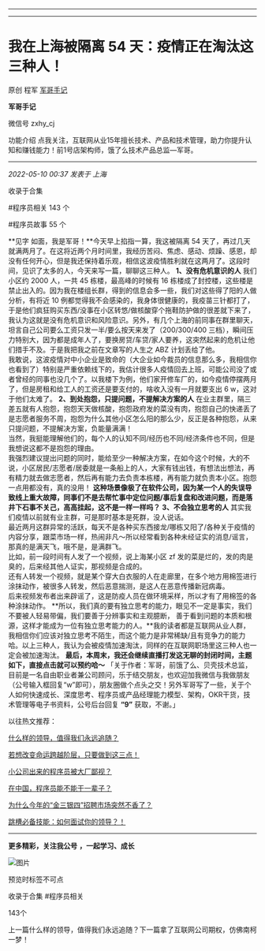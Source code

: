 ----------------------------------------
----------------------------------------
#  我在上海被隔离 54 天：疫情正在淘汰这三种人！

原创 程军  [ 军哥手记 ](javascript:void\(0\);)

**军哥手记** ![]()

微信号 zxhy_cj

功能介绍 点我关注，互联网从业15年擅长技术、产品和技术管理，助力你提升认知和赚钱能力！前1号店架构师，饿了么技术产品总监—军哥。

____

_2022-05-10 00:37_ _发表于 上海_

收录于合集

#程序员相关 143 个

#程序员故事 55 个

**见字 如面，我是军哥！**今天早上掐指一算，我这被隔离 54
天了，再过几天就满两月了。在这将近两个月时间里，我经历苦闷、焦虑、感动、烦躁、感恩，却没有任何开心，但是我还保持着乐观，相信这波疫情胜利就在这两月了。这段时间，见识了太多的人，今天来写一篇，聊聊这三种人。
**1、没有危机意识的人** 我们小区约 2000 人，一共 45 栋楼，最高峰的时候有 16
栋楼成了封控楼，这些楼是禁止出入的。因为我在楼组长群，得到的信息会多一些，我们对这些得了阳的人做分析，有将近 10
例都觉得我不会感染的，我身体很健康的，我疫苗三针都打了，于是他们疯狂购买东西/没事在小区转悠/做核酸穿个拖鞋防护做的很差就下来了，我认为这就是没有危机意识和风险意识。另外，有几个上海的前同事在群里聊天，坦言自己公司要么工资只发一半/要么按天来发了（200/300/400
三档），瞬间压力特别大，因为都是成年人了，要换房贷/车贷/家人要养，这突然起来的危机让他们措手不及。于是我把我之前在文章写的人生之 ABZ 计划丢给了他。  
我敢说，这波疫情对中小企业是致命的（大企业如今裁员的信息那么多，我相信你也看到了）特别是严重依赖线下的，我估计很多人疫情回去上班，可能公司没了或者曾经的同事也没几个了。以我楼下为例，他们家开修车厂的，如今疫情停摆两月了，但是房租和给工人的工资还是要支付的，啥收入没有一月就要支出
6 w，这对于他们太难了。 **2、到处抱怨，只提问题，不提解决方案的人**
在业主群里，隔三差五就有人抱怨，抱怨天天做核酸，抱怨政府发的菜没有肉，抱怨自己的快递丢了是志愿者服务不周，抱怨为什么其他小区怎么阳的那么少，反正是各种抱怨，从来只提问题，不提解决方案，负能量满满！  
当然，我挺能理解他们的，每个人的认知不同/经历也不同/经济条件也不同，但是我想说这都不是抱怨的理由。  
我强烈建议提出问题的同时，能给至少一种解决方案，在如今这个时候，大的不说，小区居民/志愿者/居委就是一条船上的人，大家有钱出钱，有想法出想法，再有精力就去做志愿者，然后再有能力去负责本栋楼，再有能力就负责本小区。抱怨一点用都没有，真的没用！
**这种场景像极了在软件公司，因为某一个人的失误导致线上重大故障，同事们不是去帮忙事中定位问题/事后复盘和改进问题，而是落井下石事不关己，高高挂起，这不是一样一样吗？**
**3、不会独立思考的人** 其实我们疫情以前就有业主群，可是那时基本是死群，没人说话。  
最近两月这群异常的活跃，每天不是各种买东西接龙/哪栋又阳了/各种关于疫情的内容分享，跟菜市场一样，热闹非凡～所以经常看到各种未经证实的消息/谣言，那真的是满天飞，哦不是，是满群飞。  
比如，前一段时间有人发了一个视频，说上海某小区 zf 发的菜是烂的，发的肉是臭的，后来经其他人证实，那视频是合成的。  
还有人转发一个视频，就是某个穿大白衣服的人在走廊里，在多个地方用棉签进行涂抹动作，被很多人转发，然后恶意揣测，是这人在恶意传播新冠病毒。  
后来视频发布者出来辟谣了，这是防疫人员在做环境采样，所以才有了用棉签的各种涂抹动作。
**所以，我们真的要有独立思考的能力，眼见不一定是事实，我们不要被人轻易带偏，我们要善于分辨事实和主观臆断，
善于看到问题的本质和根源，这样才能成为一位有独立思考能力的人。**我的读者都是互联网从业人群，我相信你们应该对独立思考不陌生，而这个能力是非常稀缺/且有竞争力的能力哈。以上三种人，我认为会被疫情加速淘汰，同样的在互联网职场里这三种人也一定会被加速淘汰。
**最后，本周末，我还会继续直播打发这无聊的封闭时间，主题如下，直接点击就可以预约哈～**
「关于作者：军哥，前饿了么、贝壳技术总监，目前是一名自由职业者兼公司顾问，乐于结交朋友，也欢迎加我微信与我做朋友（公号输入框回复“w”即可），朋友圈做个点头之交！另外军哥写了一些，关于个人如何快速成长、深度思考、程序员或产品经理能力模型、架构，OKR干货，技术管理等电子书资料，公号后台回复
**“9”** 获取，不谢。」  

以往热文推荐：

[什么样的领导，值得我们永远追随？](http://mp.weixin.qq.com/s?__biz=MzA3MDU2MjM4Ng==&mid=2247495648&idx=1&sn=749ecfd2684611d15fb172c955bff2b8&chksm=9f3848dda84fc1cbfb02e434bab8fa4a32dcab48a66b5121b841e120ac54a74ac54ade701859&scene=21#wechat_redirect)  

[若想改变命运跨越阶层，只要做到这三点！](http://mp.weixin.qq.com/s?__biz=MzA3MDU2MjM4Ng==&mid=2247495631&idx=1&sn=e36b77b842a3f1bee7629cf203771fb6&chksm=9f3848f2a84fc1e4b67349354b832ae52e320b01fa675cee130e87de5f188d8f6a388e0acd27&scene=21#wechat_redirect)

[小公司出来的程序员被大厂鄙视？](http://mp.weixin.qq.com/s?__biz=MzA3MDU2MjM4Ng==&mid=2247495474&idx=1&sn=ee3fe0d44666e11c581812f6a039a973&chksm=9f38480fa84fc11924759b7b22c51fce2bd5f087fb987e3d220ee80caf42aaa8507458dad6f2&scene=21#wechat_redirect)  

[在中国，程序员能不能干一辈子？](http://mp.weixin.qq.com/s?__biz=MzA3MDU2MjM4Ng==&mid=2247495447&idx=1&sn=f2defe9a117e799bb204f50c73e479fd&chksm=9f38482aa84fc13c734eb5d940f0c3a0aca29a1a34a6b7ffaf6f97641486677d4ac9bd13a986&scene=21#wechat_redirect)  

[为什么今年的“金三银四”招聘市场突然不香了？](http://mp.weixin.qq.com/s?__biz=MzA3MDU2MjM4Ng==&mid=2247494909&idx=1&sn=517dde441f9fe375b205a47153039c8d&chksm=9f384bc0a84fc2d6fd94438a9941280c9b1a24ff933f012013fc0c94bbeca0af6c7f181d546b&scene=21#wechat_redirect)

[跳槽必备技能：如何面试你的领导？！](http://mp.weixin.qq.com/s?__biz=MzA3MDU2MjM4Ng==&mid=2247494536&idx=1&sn=fb28d9f71c2a44d5286ba7e599dbecd0&chksm=9f384cb5a84fc5a30beb3c244c3e1407f07a8734d39e7629a913672ae99a1229c8a3221824ba&scene=21#wechat_redirect)  

* * *

  

 **更多精彩，关注我公号** **，一起学习、成长**

![图片](https://mmbiz.qpic.cn/mmbiz_png/b96CibCt70iaajvl7fD4ZCicMcjhXMp1v6UibM134tIsO1j5yqHyNhh9arj090oAL7zGhRJRq6cFqFOlDZMleLl4pw/640?wx_fmt=png)

预览时标签不可点

收录于合集 #程序员相关

143个

上一篇什么样的领导，值得我们永远追随？下一篇拿了互联网公司期权，仿佛南柯一梦！

